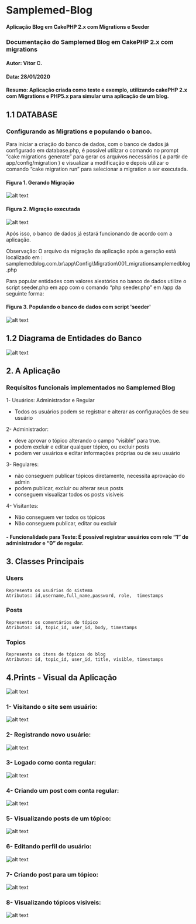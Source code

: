 # Samplemed-Blog
#### Aplicação Blog em CakePHP 2.x com Migrations e Seeder

### Documentação do Samplemed Blog em CakePHP 2.x com migrations
#### Autor: Vitor C.
#### Data: 28/01/2020
#### Resumo: Aplicação criada como teste e exemplo, utilizando cakePHP 2.x com Migrations e PHP5.x para simular uma aplicação de um blog.

## 1.1 DATABASE 
### Configurando as Migrations e populando o banco.

Para iniciar a criação do banco de dados, com o banco de dados já configurado em database.php, é possível utilizar o comando no prompt “cake migrations generate” para gerar os arquivos necessários ( a partir de app/config/migration ) e visualizar a modificação e depois utilizar o comando “cake migration run” para selecionar a migration a ser executada. 


#### Figura 1. Gerando Migração
![alt text](https://github.com/vitormutt/Samplemed-Blog/blob/master/prints/cake_migration_generate.JPG)


#### Figura 2. Migração executada
![alt text](https://github.com/vitormutt/Samplemed-Blog/blob/master/prints/cake_migration_run.JPG)

Após isso, o banco de dados já estará funcionando de acordo com a aplicação.

Observação: O arquivo da migração da aplicação após a geração está localizado em : samplemedblog.com.br\app\Config\Migration\001_migrationsamplemedblog.php

Para popular entidades com valores aleatórios no banco de dados utilize o script seeder.php em app com o comando “php seeder.php” em /app da seguinte forma:


#### Figura 3. Populando o banco de dados com script 'seeder'
![alt text](https://github.com/vitormutt/Samplemed-Blog/blob/master/prints/seeding_database.JPG)


## 1.2 Diagrama de Entidades do Banco
![alt text](https://github.com/vitormutt/Samplemed-Blog/blob/master/prints/database_der.JPG)

## 2. A Aplicação
### Requisitos funcionais implementados no Samplemed Blog

1- Usuários: Administrador e Regular
- Todos os usuários podem se registrar e alterar as configurações de seu usuário

2- Administrador:
- deve aprovar o tópico alterando o campo “visible” para true.
- podem excluir e editar qualquer tópico, ou excluir posts
- podem ver usuários e editar informações próprias ou de seu usuário

3- Regulares:
- não conseguem publicar tópicos diretamente, necessita aprovação do admin
- podem publicar, excluir ou alterar seus posts
- conseguem visualizar todos os posts visíveis

4- Visitantes:
- Não conseguem ver todos os tópicos
- Não conseguem publicar, editar ou excluir


#### - Funcionalidade para Teste: É possível registrar usuários com role “1” de administrador e “0” de regular.


## 3. Classes Principais

### Users
	Representa os usuários do sistema
	Atributos: id,username,full_name,password, role,  timestamps

### Posts
	Representa os comentários do tópico
	Atributos: id, topic_id, user_id, body, timestamps

### Topics
	Representa os itens de tópicos do blog
	Atributos: id, topic_id, user_id, title, visible, timestamps



## 4.Prints - Visual da Aplicação
![alt text](https://raw.githubusercontent.com/username/projectname/branch/path/to/img.png)

### 1- Visitando o site sem usuário:
![alt text](https://github.com/vitormutt/Samplemed-Blog/blob/master/prints/Login_as_guest_1.JPG)

### 2- Registrando novo usuário:
![alt text](https://github.com/vitormutt/Samplemed-Blog/blob/master/prints/Register_user_1.JPG)

### 3- Logado como conta regular:
![alt text](https://github.com/vitormutt/Samplemed-Blog/blob/master/prints/Login_as_regular_3.JPG)

### 4- Criando um post com conta regular:
![alt text](https://github.com/vitormutt/Samplemed-Blog/blob/master/prints/regular_post_created.JPG)

### 5- Visualizando posts de um tópico:
![alt text](https://github.com/vitormutt/Samplemed-Blog/blob/master/prints/View_posts_1.JPG)

### 6- Editando perfil do usuário:
![alt text](https://github.com/vitormutt/Samplemed-Blog/blob/master/prints/edit_user.JPG)

### 7- Criando post para um tópico:
![alt text](https://github.com/vitormutt/Samplemed-Blog/blob/master/prints/creating_post.JPG)

### 8- Visualizando tópicos visiveis:
![alt text](https://github.com/vitormutt/Samplemed-Blog/blob/master/prints/View_posts_1.JPG)

